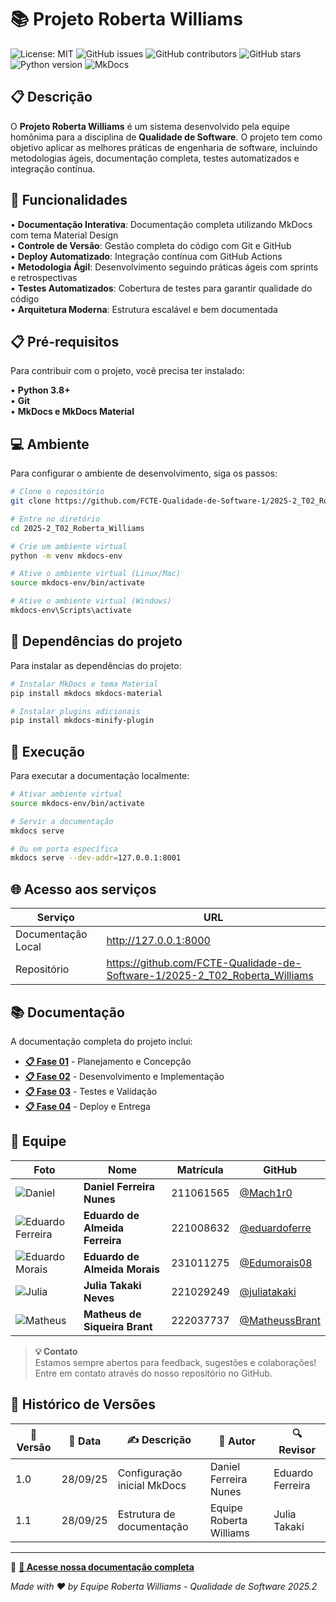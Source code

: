 # 📚 Projeto Roberta Williams

![License: MIT](https://img.shields.io/badge/License-MIT-yellow.svg)
![GitHub issues](https://img.shields.io/github/issues/FCTE-Qualidade-de-Software-1/2025-2_T02_Roberta_Williams)
![GitHub contributors](https://img.shields.io/github/contributors/FCTE-Qualidade-de-Software-1/2025-2_T02_Roberta_Williams)
![GitHub stars](https://img.shields.io/github/stars/FCTE-Qualidade-de-Software-1/2025-2_T02_Roberta_Williams)
![Python version](https://img.shields.io/badge/python-3.8%2B-blue)
![MkDocs](https://img.shields.io/badge/docs-mkdocs%20material-blue)

## 📋 Descrição

O **Projeto Roberta Williams** é um sistema desenvolvido pela equipe homônima para a disciplina de **Qualidade de Software**. O projeto tem como objetivo aplicar as melhores práticas de engenharia de software, incluindo metodologias ágeis, documentação completa, testes automatizados e integração contínua.

## 📎 Funcionalidades

• **Documentação Interativa**: Documentação completa utilizando MkDocs com tema Material Design  
• **Controle de Versão**: Gestão completa do código com Git e GitHub  
• **Deploy Automatizado**: Integração contínua com GitHub Actions  
• **Metodologia Ágil**: Desenvolvimento seguindo práticas ágeis com sprints e retrospectivas  
• **Testes Automatizados**: Cobertura de testes para garantir qualidade do código  
• **Arquitetura Moderna**: Estrutura escalável e bem documentada

## 📋 Pré-requisitos

Para contribuir com o projeto, você precisa ter instalado:

• **Python 3.8+**  
• **Git**  
• **MkDocs e MkDocs Material**

## 💻 Ambiente

Para configurar o ambiente de desenvolvimento, siga os passos:

```bash
# Clone o repositório
git clone https://github.com/FCTE-Qualidade-de-Software-1/2025-2_T02_Roberta_Williams.git

# Entre no diretório
cd 2025-2_T02_Roberta_Williams

# Crie um ambiente virtual
python -m venv mkdocs-env

# Ative o ambiente virtual (Linux/Mac)
source mkdocs-env/bin/activate

# Ative o ambiente virtual (Windows)
mkdocs-env\Scripts\activate
```

## 📁 Dependências do projeto

Para instalar as dependências do projeto:

```bash
# Instalar MkDocs e tema Material
pip install mkdocs mkdocs-material

# Instalar plugins adicionais
pip install mkdocs-minify-plugin
```

## 💾 Execução

Para executar a documentação localmente:

```bash
# Ativar ambiente virtual
source mkdocs-env/bin/activate

# Servir a documentação
mkdocs serve

# Ou em porta específica
mkdocs serve --dev-addr=127.0.0.1:8001
```

## 🌐 Acesso aos serviços

| Serviço | URL |
|---------|-----|
| Documentação Local | http://127.0.0.1:8000 |
| Repositório | https://github.com/FCTE-Qualidade-de-Software-1/2025-2_T02_Roberta_Williams |

## 📚 Documentação

A documentação completa do projeto inclui:

- **[📋 Fase 01](https://fcte-qualidade-de-software-1.github.io/2025-2_T02_Roberta_Williams/fases/fases01/)** - Planejamento e Concepção
- **[📋 Fase 02](https://fcte-qualidade-de-software-1.github.io/2025-2_T02_Roberta_Williams/fases/fases02/)** - Desenvolvimento e Implementação
- **[📋 Fase 03](https://fcte-qualidade-de-software-1.github.io/2025-2_T02_Roberta_Williams/fases/fases03/)** - Testes e Validação
- **[📋 Fase 04](https://fcte-qualidade-de-software-1.github.io/2025-2_T02_Roberta_Williams/fases/fases04/)** - Deploy e Entrega

## 👥 Equipe

| Foto | Nome | Matrícula | GitHub |
|------|------|-----------|--------|
| ![Daniel](https://github.com/Mach1r0.png) | **Daniel Ferreira Nunes** | 211061565 | [@Mach1r0](https://github.com/Mach1r0) |
| ![Eduardo Ferreira](https://github.com/eduardoferre.png) | **Eduardo de Almeida Ferreira** | 221008632 | [@eduardoferre](https://github.com/eduardoferre) |
| ![Eduardo Morais](https://github.com/Edumorais08.png) | **Eduardo de Almeida Morais** | 231011275 | [@Edumorais08](https://github.com/Edumorais08) |
| ![Julia](https://github.com/juliatakaki.png) | **Julia Takaki Neves** | 221029249 | [@juliatakaki](https://github.com/juliatakaki) |
| ![Matheus](https://github.com/MatheussBrant.png) | **Matheus de Siqueira Brant** | 222037737 | [@MatheussBrant](https://github.com/MatheussBrant) |

> **💡 Contato**  
> Estamos sempre abertos para feedback, sugestões e colaborações!  
> Entre em contato através do nosso repositório no GitHub.

## 📅 Histórico de Versões

| 📌 Versão | 📆 Data | ✍️ Descrição | 👤 Autor | 🔍 Revisor |
|-----------|---------|--------------|----------|------------|
| 1.0 | 28/09/25 | Configuração inicial MkDocs | Daniel Ferreira Nunes | Eduardo Ferreira |
| 1.1 | 28/09/25 | Estrutura de documentação | Equipe Roberta Williams | Julia Takaki |

---

🔗 **[📖 Acesse nossa documentação completa](https://fcte-qualidade-de-software-1.github.io/2025-2_T02_Roberta_Williams/)**

*Made with ❤️ by Equipe Roberta Williams - Qualidade de Software 2025.2*
